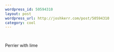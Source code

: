 ```yaml
--- 
wordpress_id: 50594310
layout: post
wordpress_url: http://joshkerr.com/post/50594310
category: cool
---
```

<img src="http://25.media.tumblr.com/riusqHSdhdzy1gp5FAEJ4d4To1_500.jpg" alt=""/><br/><br/><p>Perrier with lime</p>
